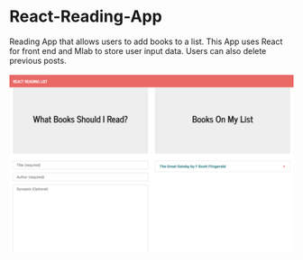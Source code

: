 # React-Reading-App
Reading App that allows users to add books to a list. This App uses React for front end and Mlab to store user input data. Users can also delete previous posts.
<br><br>
![Home](/img/pic.png 'Screenshot')
